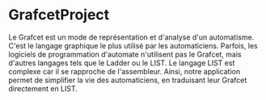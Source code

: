 # GrafcetProject
 Le Grafcet est un mode de représentation et d'analyse d'un automatisme.
		  C'est le langage graphique le plus utilisé par les automaticiens.
		  Parfois, les logiciels de programmation d'automate n'utilisent pas le Grafcet,
		  mais d'autres langages tels que le Ladder ou le LIST.
			Le langage LIST est complexe car il se rapproche de l'assembleur.
			Ainsi, notre application permet de simplifier la vie des automaticiens, en traduisant leur Grafcet directement en LIST.
